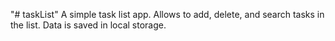 "# taskList"
A simple task list app.
Allows to add, delete, and search tasks in the list.
Data is saved in local storage.
